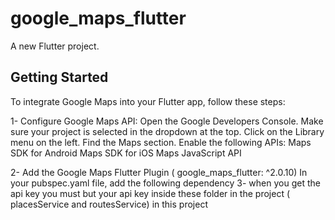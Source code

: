 # google_maps_flutter


A new Flutter project.

## Getting Started
To integrate Google Maps into your Flutter app, follow these steps:

1- Configure Google Maps API:
  Open the Google Developers Console.
  Make sure your project is selected in the dropdown at the top.
  Click on the Library menu on the left.
  Find the Maps section.
  Enable the following APIs:
  Maps SDK for Android
  Maps SDK for iOS
  Maps JavaScript API

2- Add the Google Maps Flutter Plugin ( google_maps_flutter: ^2.0.10) In your pubspec.yaml file, add the following dependency
3- when you get the api key you must but your api key inside these folder in the project ( placesService and routesService) in this project
